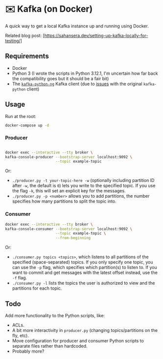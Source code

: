 # ✉️ Kafka (on Docker)

A quick way to get a local Kafka instance up and running using Docker.

Related blog post: [https://sahansera.dev/setting-up-kafka-locally-for-testing/]

## Requirements

* Docker
* Python 3 (I wrote the scripts in Python 3.12.1, I'm uncertain how far back the compatibility goes but it should be a fair bit)
* The [`kafka-python-ng`](https://github.com/wbarnha/kafka-python-ng) Kafka client (due to [issues](https://github.com/dpkp/kafka-python/issues/2440) with the original `kafka-python` client)

## Usage

Run at the root:

```sh
docker-compose up -d
```

### Producer

```sh

docker exec --interactive --tty broker \
kafka-console-producer --bootstrap-server localhost:9092 \
                       --topic example-topic
```

Or:
* `./producer.py -t your-topic-here -w` (optionally including partition ID after `-w`, the default is `0`) lets you write to the specified topic. If you use the flag `-k`, this will set an explicit key for the messages.
* `./producer.py -p <number>` allows you to add partitions, the number specifies how many partitions to split the topic into.

### Consumer

```sh
docker exec --interactive --tty broker \
kafka-console-consumer --bootstrap-server localhost:9092 \
                       --topic example-topic \
                       --from-beginning
```

Or:
* `./consumer.py topics <topics>`, which listens to all partitions of the specified (space-separated) topics. If you only specify one topic, you can use the `-p` flag, which specifies which partition(s) to listen to.  If you want to commit and get messages with the latest offset instead, use the `-f` flag.
* `./consumer.py -l` lists the topics the user is authorized to view and the partitions for each topic.

## Todo

Add more functionality to the Python scripts, like:

* ACLs.
* A bit more interactivity in `producer.py` (changing topics/partitions on the fly, etc).
* Move configuration for producer and consumer Python scripts to separate files rather than hardcoded.
* Probably more?
